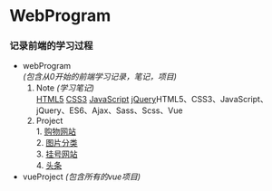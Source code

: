 # WebProgram
### 记录前端的学习过程
* webProgram  
    *(包含从0开始的前端学习记录，笔记，项目)*
    1. Note  *(学习笔记)*  
      [HTML5](/webProgram/Note/HTML5)
      [CSS3](/webProgram/Note/CSS3)
      [JavaScript](/webProgram/Note/JavaScript)
      [jQuery](/webProgram/Note/jQuery/)HTML5、CSS3、JavaScript、jQuery、ES6、Ajax、Sass、Scss、Vue
    2. Project  
      1. [购物网站](/webProgram/project/购物网站/)</br>	
      2. [图片分类](/webProgram/project/switchPic/)</br>
      3. [挂号网站](/webProgram/project/挂号网站/)</br>
      4. [头条](/webProgram/project/头条/)</br>
* vueProject
    *(包含所有的vue项目)*



